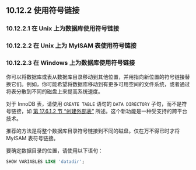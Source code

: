 ## 10.12.2 使用符号链接

### 10.12.2.1 在 Unix 上为数据库使用符号链接
### 10.12.2.2 在 Unix 上为 MyISAM 表使用符号链接
### 10.12.2.3 在 Windows 上为数据库使用符号链接

你可以将数据库或表从数据库目录移动到其他位置，并用指向新位置的符号链接替换它们。例如，你可能希望将数据库移动到有更多可用空间的文件系统，或者通过将表分散到不同的磁盘上来提高系统速度。

对于 InnoDB 表，请使用 `CREATE TABLE` 语句的 `DATA DIRECTORY` 子句，而不是符号链接，如 [第 17.6.1.2 节 “创建外部表”](#17.6.1.2-创建外部表) 所述。这个新功能是一种受支持的跨平台技术。

推荐的方法是将整个数据库目录符号链接到不同的磁盘。仅在万不得已时才将 MyISAM 表符号链接。

要确定数据目录的位置，请使用以下语句：

```sql
SHOW VARIABLES LIKE 'datadir';
```